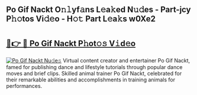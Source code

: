 ## Po Gif Nackt O𝚗𝚕yf𝚊ns L𝚎a𝚔ed N𝚞𝚍es - Part-jcy P𝚑𝚘tos Vi𝚍𝚎o - H𝚘𝚝 Part L𝚎a𝚔s w0Xe2

# <h2><a href="http://kfdlvre.oniu.top/?m=Po+Gif+Nackt">🔗👉 🔴 Po Gif Nackt P𝚑ot𝚘𝚜 V𝚒d𝚎o</a></h2>

[![Po Gif Nackt Nu𝚍e𝚜](https://i.imgur.com/0qMVB7G.gif)](http://kfdlvre.oniu.top/?m=Po+Gif+Nackt)
Virtual content creator and entertainer Po Gif Nackt, famed for publishing dance and lifestyle tutorials through popular dance moves and brief clips. Skilled animal trainer Po Gif Nackt, celebrated for their remarkable abilities and accomplishments in training animals for performances.  
